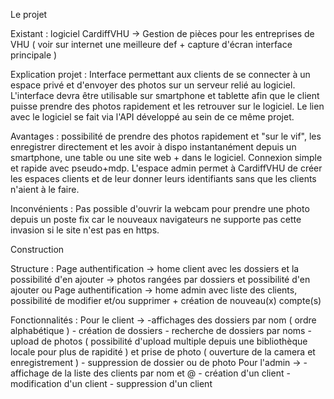 Le projet

Existant : logiciel CardiffVHU -> Gestion de pièces pour les entreprises de VHU ( voir sur internet une meilleure def + capture d'écran interface principale )

Explication projet :  Interface permettant aux clients de se connecter à un espace privé et d'envoyer des photos sur un serveur relié au logiciel. L'interface devra être utilisable sur smartphone et tablette afin que le client puisse prendre des photos rapidement et les retrouver sur le logiciel. Le lien avec le logiciel se fait via l'API développé au sein de ce même projet.

Avantages : possibilité de prendre des photos rapidement et "sur le vif", les enregistrer directement et les avoir à dispo instantanément depuis un smartphone, une table ou une site web + dans le logiciel. Connexion simple et rapide avec pseudo+mdp. L'espace admin permet à CardiffVHU de créer les espaces clients et de leur donner leurs identifiants sans que les clients n'aient à le faire.

Inconvénients : Pas possible d'ouvrir la webcam pour prendre une photo depuis un poste fix car le nouveaux navigateurs ne supporte pas cette invasion si le site n'est pas en https.

Construction

Structure : Page authentification -> home client avec les dossiers et la possibilité d'en ajouter -> photos rangées par dossiers et possibilité d'en ajouter
	ou Page authentification -> home admin avec liste des clients, possibilité de modifier et/ou supprimer + création de nouveau(x) compte(s)

Fonctionnalités : 
			Pour le client ->	-affichages des dossiers par nom ( ordre alphabétique )
					- création de dossiers
					- recherche de dossiers par noms
					- upload de photos ( possibilité d'upload multiple depuis une bibliothèque locale pour plus de rapidité ) et prise de photo ( ouverture de la camera 					et enregistrement )
					- suppression de dossier ou de photo
			Pour l'admin ->	- affichage de la liste des clients par nom et @
					- création d'un client
					- modification d'un client
					- suppression d'un client
 
